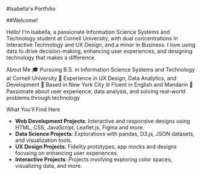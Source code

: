 #Isabella's Portfolio

##Welcome!

Hello! I'm Isabella, a passionate Information Science Systems and Technology student at Cornell University, with dual concentrations in Interactive Technology and UX Design, and a minor in Business. I love using data to drive decision-making, enhancing user experiences, and designing technology that makes a difference.

About Me
🎓 Pursuing B.S. in Information Science Systems and Technology at Cornell University
💼 Experience in UX Design, Data Analytics, and Development
📍 Based in New York City
🌐 Fluent in English and Mandarin
🌟 Passionate about user experience, data analysis, and solving real-world problems through technology

What You'll Find Here

- **Web Development Projects**: Interactive and responsive designs using HTML, CSS, JavaScript, Leaflet.js, Figma and more.
- **Data Science Projects**: Explorations with pandas, D3.js, JSON datasets, and visualization tools.
- **UX Design Projects**: Fidelity prototypes, app mocks and designs focusing on enhancing user experiences.
- **Interactive Projects**: Projects involving exploring color spaces, visualizing data, and more.
 
